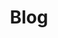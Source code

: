 ---
layout: blog
title: Blog
description: Click!
keywords: blog
nav-class: blog
permalink: /blog/
---